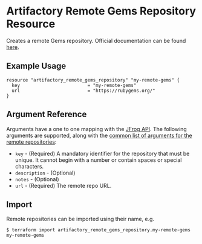 # Artifactory Remote Gems Repository Resource

Creates a remote Gems repository.
Official documentation can be found [here](https://www.jfrog.com/confluence/display/JFROG/RubyGems+Repositories).


## Example Usage

```hcl
resource "artifactory_remote_gems_repository" "my-remote-gems" {
  key                         = "my-remote-gems"
  url                         = "https://rubygems.org/"
}
```

## Argument Reference

Arguments have a one to one mapping with the [JFrog API](https://www.jfrog.com/confluence/display/RTF/Repository+Configuration+JSON).
The following arguments are supported, along with the [common list of arguments for the remote repositories](remote.md):

* `key` - (Required) A mandatory identifier for the repository that must be unique. It cannot begin with a number or
  contain spaces or special characters.
* `description` - (Optional)
* `notes` - (Optional)
* `url` - (Required) The remote repo URL.



## Import

Remote repositories can be imported using their name, e.g.
```
$ terraform import artifactory_remote_gems_repository.my-remote-gems my-remote-gems
```